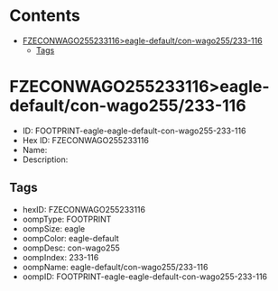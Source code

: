 



Contents
========

* [FZECONWAGO255233116>eagle-default/con-wago255/233-116](#fzeconwago255233116eagle-defaultcon-wago255233-116)
	* [Tags](#tags)

# FZECONWAGO255233116>eagle-default/con-wago255/233-116

- ID: FOOTPRINT-eagle-eagle-default-con-wago255-233-116
- Hex ID: FZECONWAGO255233116
- Name: 
- Description: 

## Tags

- hexID: FZECONWAGO255233116
- oompType: FOOTPRINT
- oompSize: eagle
- oompColor: eagle-default
- oompDesc: con-wago255
- oompIndex: 233-116
- oompName: eagle-default/con-wago255/233-116
- oompID: FOOTPRINT-eagle-eagle-default-con-wago255-233-116
